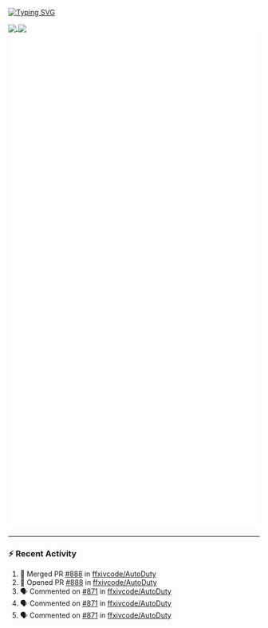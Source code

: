 [![Typing SVG](https://readme-typing-svg.demolab.com?font=Fira+Code&duration=1000&pause=1000&multiline=true&repeat=false&width=435&lines=Simon+Latusek+%7C+Gameplay+Engineer)](https://git.io/typing-svg)

<a href="https://github.com/anuraghazra/github-readme-stats">
  <img height=200 align="center" src="https://github-readme-stats.vercel.app/api?username=erdelf&theme=radical" />
</a>
<a href="https://github.com/anuraghazra/convoychat">
  <img height=200 align="center" src="https://streak-stats.demolab.com?user=erdelf&theme=radical&mode=weekly" />
</a>

<picture>
  <img src="/github-metrics.svg" alt="Metrics">
</picture>

---

### :zap: Recent Activity
<!--START_SECTION:activity-->
1. 🎉 Merged PR [#888](https://github.com/ffxivcode/AutoDuty/pull/888) in [ffxivcode/AutoDuty](https://github.com/ffxivcode/AutoDuty)
2. 💪 Opened PR [#888](https://github.com/ffxivcode/AutoDuty/pull/888) in [ffxivcode/AutoDuty](https://github.com/ffxivcode/AutoDuty)
3. 🗣 Commented on [#871](https://github.com/ffxivcode/AutoDuty/issues/871#issuecomment-2773534591) in [ffxivcode/AutoDuty](https://github.com/ffxivcode/AutoDuty)
4. 🗣 Commented on [#871](https://github.com/ffxivcode/AutoDuty/issues/871#issuecomment-2773523609) in [ffxivcode/AutoDuty](https://github.com/ffxivcode/AutoDuty)
5. 🗣 Commented on [#871](https://github.com/ffxivcode/AutoDuty/issues/871#issuecomment-2773452302) in [ffxivcode/AutoDuty](https://github.com/ffxivcode/AutoDuty)
<!--END_SECTION:activity-->

<!--
**erdelf/erdelf** is a ✨ _special_ ✨ repository because its `README.md` (this file) appears on your GitHub profile.

Here are some ideas to get you started:

- 🔭 I’m currently working on ...
- 🌱 I’m currently learning ...
- 👯 I’m looking to collaborate on ...
- 🤔 I’m looking for help with ...
- 💬 Ask me about ...
- 📫 How to reach me: ...
- 😄 Pronouns: ...
- ⚡ Fun fact: ...
-->

